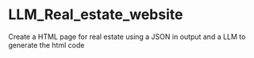 # LLM_Real_estate_website
Create a HTML page for real estate using a JSON in output and a LLM to generate the html code
